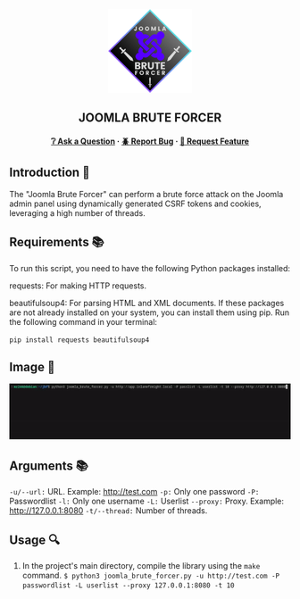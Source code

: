 <div align="center">
  <img src="img/joomla_brute_forcer.png" alt="Logo" width="150" height="150">
  <h2>JOOMLA BRUTE FORCER</h2>

<h4>
    <a href="https://github.com/emre-mr246/Joomla-Brute-Forcer/issues">❔ Ask a Question</a>
  <span> · </span>
    <a href="https://github.com/emre-mr246/Joomla-Brute-Forcer/issues">🪲 Report Bug</a>
  <span> · </span>
    <a href="https://github.com/emre-mr246/Joomla-Brute-Forcer/issues">💬 Request Feature</a>
</h4>
</div>

## Introduction 🚀

The "Joomla Brute Forcer" can perform a brute force attack on the Joomla admin panel using dynamically generated CSRF tokens and cookies, leveraging a high number of threads.

## Requirements 📚

To run this script, you need to have the following Python packages installed:

requests: For making HTTP requests.

beautifulsoup4: For parsing HTML and XML documents.
If these packages are not already installed on your system, you can install them using pip. Run the following command in your terminal:

`pip install requests beautifulsoup4`

## Image 📸

![](img/attacking.gif)

## Arguments 📚

`-u/--url:` URL. Example: http://test.com
`-p:` Only one password
`-P:` Passwordlist
`-l:` Only one username
`-L:` Userlist
`--proxy:` Proxy. Example: http://127.0.0.1:8080
`-t/--thread:` Number of threads.

## Usage 🔍

1.  In the project's main directory, compile the library using the `make` command.
   `$ python3 joomla_brute_forcer.py -u http://test.com -P passwordlist -L userlist --proxy 127.0.0.1:8080 -t 10` 

